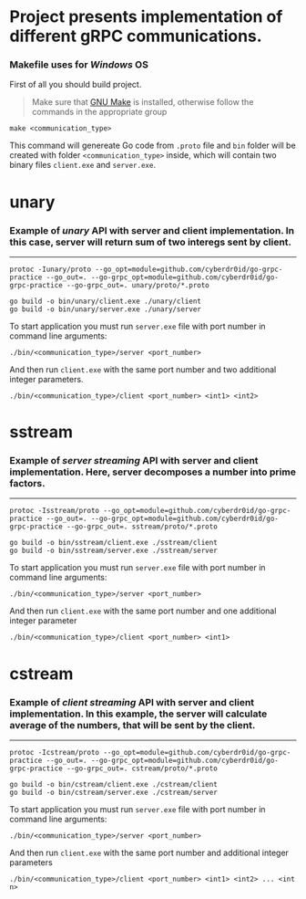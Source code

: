 # Project presents implementation of different gRPC communications.

### Makefile uses for *Windows*  OS

First of all you should build project.  
> Make sure that [GNU Make](https://www.gnu.org/software/make/) is installed, otherwise follow the commands in the appropriate group
```
make <communication_type>
```

This command will genereate Go code from `.proto` file and `bin` folder will be created with folder `<communication_type>` inside, which will contain two binary files `client.exe` and `server.exe`.

# unary
### Example of *unary* API with server and client implementation. In this case, server will return sum of two interegs sent by client.
---
```
protoc -Iunary/proto --go_opt=module=github.com/cyberdr0id/go-grpc-practice --go_out=. --go-grpc_opt=module=github.com/cyberdr0id/go-grpc-practice --go-grpc_out=. unary/proto/*.proto

go build -o bin/unary/client.exe ./unary/client
go build -o bin/unary/server.exe ./unary/server
```

To start application you must run `server.exe` file with port number in command line arguments:
```
./bin/<communication_type>/server <port_number>
```
And then run `client.exe` with the same port number and two additional integer parameters.
```
./bin/<communication_type>/client <port_number> <int1> <int2>
```  

# sstream
### Example of *server streaming* API with server and client implementation. Here, server decomposes a number into prime factors.
---
```
protoc -Isstream/proto --go_opt=module=github.com/cyberdr0id/go-grpc-practice --go_out=. --go-grpc_opt=module=github.com/cyberdr0id/go-grpc-practice --go-grpc_out=. sstream/proto/*.proto

go build -o bin/sstream/client.exe ./sstream/client
go build -o bin/sstream/server.exe ./sstream/server
```
To start application you must run `server.exe` file with port number in command line arguments:
```
./bin/<communication_type>/server <port_number>
```
And then run `client.exe` with the same port number and one additional integer parameter
```
./bin/<communication_type>/client <port_number> <int1>
```  

# cstream
### Example of *client streaming* API with server and client implementation. In this example, the server will calculate average of the numbers, that will be sent by the client.
---
```
protoc -Icstream/proto --go_opt=module=github.com/cyberdr0id/go-grpc-practice --go_out=. --go-grpc_opt=module=github.com/cyberdr0id/go-grpc-practice --go-grpc_out=. cstream/proto/*.proto

go build -o bin/cstream/client.exe ./cstream/client
go build -o bin/cstream/server.exe ./cstream/server
```
To start application you must run `server.exe` file with port number in command line arguments:
```
./bin/<communication_type>/server <port_number>
```
And then run `client.exe` with the same port number and additional integer parameters
```
./bin/<communication_type>/client <port_number> <int1> <int2> ... <int n>
```  